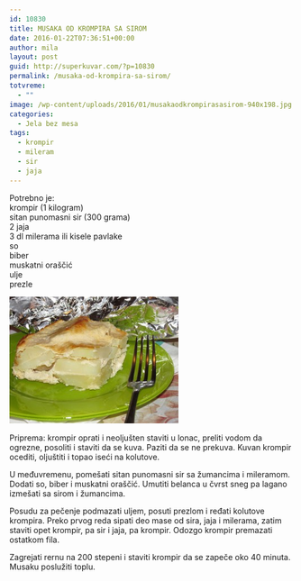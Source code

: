 ```yaml
---
id: 10830
title: MUSAKA OD KROMPIRA SA SIROM
date: 2016-01-22T07:36:51+00:00
author: mila
layout: post
guid: http://superkuvar.com/?p=10830
permalink: /musaka-od-krompira-sa-sirom/
totvreme:
  - ""
image: /wp-content/uploads/2016/01/musakaodkrompirasasirom-940x198.jpg
categories:
  - Jela bez mesa
tags:
  - krompir
  - mileram
  - sir
  - jaja
---
```

Potrebno je:  
krompir (1 kilogram)  
sitan punomasni sir (300 grama)  
2 jaja  
3 dl milerama ili kisele pavlake  
so  
biber  
muskatni oraščić  
ulje  
prezle

[<img class="alignnone size-medium wp-image-10831" src="/wp-content/uploads/2016/01/musakaodkrompirasasirom-300x225.jpg" alt="musakaodkrompirasasirom" width="300" height="225" />](/wp-content/uploads/2016/01/musakaodkrompirasasirom-e1453448100646.jpg)

Priprema: krompir oprati i neoljušten staviti u lonac, preliti vodom da ogrezne, posoliti i staviti da se kuva. Paziti da se ne prekuva. Kuvan krompir ocediti, oljuštiti i topao iseći na kolutove.

U međuvremenu, pomešati sitan punomasni sir sa žumancima i mileramom. Dodati so, biber i muskatni oraščić. Umutiti belanca u čvrst sneg pa lagano izmešati sa sirom i žumancima.

Posudu za pečenje podmazati uljem, posuti prezlom i ređati kolutove krompira. Preko prvog reda sipati deo mase od sira, jaja i milerama, zatim staviti opet krompir, pa sir i jaja, pa krompir. Odozgo krompir premazati ostatkom fila.

Zagrejati rernu na 200 stepeni i staviti krompir da se zapeče oko 40 minuta. Musaku poslužiti toplu.